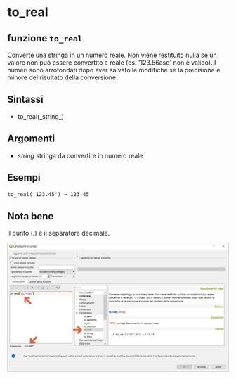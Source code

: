 # to\_real

## funzione `to_real`

Converte una stringa in un numero reale. Non viene restituito nulla se un valore non può essere convertito a reale \(es. '123.56asd' non è valido\). I numeri sono arrotondati dopo aver salvato le modifiche se la precisione è minore del risultato della conversione.

## Sintassi

* to_real\(\_string_\)

## Argomenti

* _string_ stringa da convertire in numero reale

## Esempi

```text
to_real('123.45') → 123.45
```

## Nota bene

Il punto \(.\) è il separatore decimale.

![](../../../.gitbook/assets/to_real1.png)

